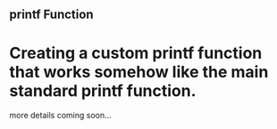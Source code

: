 ## printf Function

# Creating a custom printf function that works somehow like the main standard printf function.
more details coming soon...
